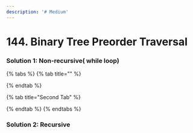 ```yaml
---
description: '# Medium'
---
```


# 144. Binary Tree Preorder Traversal

### Solution 1: Non-recursive\( while loop\)

{% tabs %}
{% tab title="" %}

{% endtab %}

{% tab title="Second Tab" %}

{% endtab %}
{% endtabs %}



### Solution 2: Recursive



